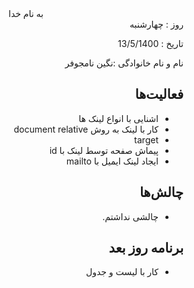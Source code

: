 <div dir="rtl" align="center">
به نام خدا
</div>
<div dir="rtl" align="right">
روز : چهارشنبه

تاریخ : 13/5/1400

نام و نام خانوادگی :نگین نامجوفر

## فعالیت‌ها
*  اشنایی با انواع لینک ها
* کار با لینک به روش document relative
* target
* پیماش صفحه توسط لینک با id
* ایجاد لینک ایمیل با mailto

## چالش‌ها
* چالشی نداشتم.

## برنامه روز بعد
* کار با لیست و جدول

</div>